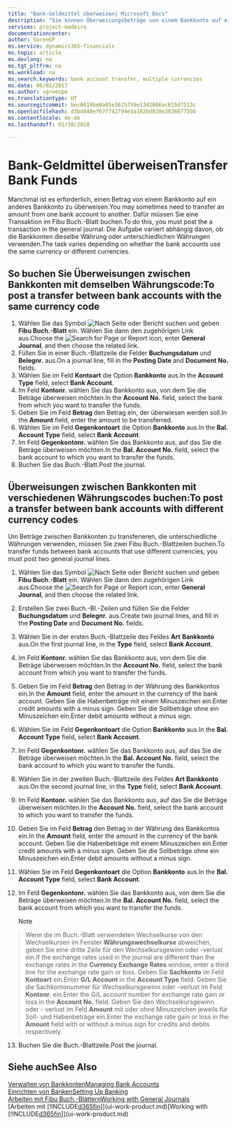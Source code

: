 ```yaml
---
title: "Bank-Geldmittel überweisen| Microsoft Docs"
description: "Sie können Überweisungsbeträge von einem Bankkonto auf ein anders übertragen, einschließlich verschiedene Währungen, indem Sie die Transaktion im Fibu Buch.-Blatt buchen."
services: project-madeira
documentationcenter: 
author: SorenGP
ms.service: dynamics365-financials
ms.topic: article
ms.devlang: na
ms.tgt_pltfrm: na
ms.workload: na
ms.search.keywords: bank account transfer, multiple currencies
ms.date: 06/02/2017
ms.author: sgroespe
ms.translationtype: HT
ms.sourcegitcommit: bec0619be0a65e3625759e13d2866ac615d7513c
ms.openlocfilehash: d3bd448ef67f742794e3a162bd828e38366775bb
ms.contentlocale: de-de
ms.lasthandoff: 01/30/2018

---
```

# <a name="transfer-bank-funds"></a><span data-ttu-id="84f90-103">Bank-Geldmittel überweisen</span><span class="sxs-lookup"><span data-stu-id="84f90-103">Transfer Bank Funds</span></span>
<span data-ttu-id="84f90-104">Manchmal ist es erforderlich, einen Betrag von einem Bankkonto auf ein anderes Bankkonto zu überweisen.</span><span class="sxs-lookup"><span data-stu-id="84f90-104">You may sometimes need to transfer an amount from one bank account to another.</span></span> <span data-ttu-id="84f90-105">Dafür müssen Sie eine Transaktion im Fibu Buch.-Blatt buchen.</span><span class="sxs-lookup"><span data-stu-id="84f90-105">To do this, you must post the a transaction in the general journal.</span></span> <span data-ttu-id="84f90-106">Die Aufgabe variiert abhängig davon, ob die Bankkonten dieselbe Währung oder unterschiedlichen Währungen verwenden.</span><span class="sxs-lookup"><span data-stu-id="84f90-106">The task varies depending on whether the bank accounts use the same currency or different currencies.</span></span>

## <a name="to-post-a-transfer-between-bank-accounts-with-the-same-currency-code"></a><span data-ttu-id="84f90-107">So buchen Sie Überweisungen zwischen Bankkonten mit demselben Währungscode:</span><span class="sxs-lookup"><span data-stu-id="84f90-107">To post a transfer between bank accounts with the same currency code</span></span>
1. <span data-ttu-id="84f90-108">Wählen Sie das Symbol ![Nach Seite oder Bericht suchen](media/ui-search/search_small.png "Nach Seite ober Bericht suchen") und geben **Fibu Buch.-Blatt** ein. Wählen Sie dann den zugehörigen Link aus.</span><span class="sxs-lookup"><span data-stu-id="84f90-108">Choose the ![Search for Page or Report](media/ui-search/search_small.png "Search for Page or Report icon") icon, enter **General Journal**, and then choose the related link.</span></span>
2. <span data-ttu-id="84f90-109">Füllen Sie in einer Buch.-Blattzeile die Felder **Buchungsdatum** und **Belegnr.** aus.</span><span class="sxs-lookup"><span data-stu-id="84f90-109">On a journal line, fill in the **Posting Date** and **Document No.** fields.</span></span>
3. <span data-ttu-id="84f90-110">Wählen Sie im Feld **Kontoart** die Option **Bankkonto** aus.</span><span class="sxs-lookup"><span data-stu-id="84f90-110">In the **Account Type** field, select **Bank Account**.</span></span>
4. <span data-ttu-id="84f90-111">Im Feld **Kontonr.** wählen Sie das Bankkonto aus, von dem Sie die Beträge überweisen möchten.</span><span class="sxs-lookup"><span data-stu-id="84f90-111">In the **Account No.** field, select the bank from which you want to transfer the funds.</span></span>
5. <span data-ttu-id="84f90-112">Geben Sie im Feld **Betrag** den Betrag ein, der überwiesen werden soll.</span><span class="sxs-lookup"><span data-stu-id="84f90-112">In the **Amount** field, enter the amount to be transferred.</span></span>
6. <span data-ttu-id="84f90-113">Wählen Sie im Feld **Gegenkontoart** die Option **Bankkonto** aus.</span><span class="sxs-lookup"><span data-stu-id="84f90-113">In the **Bal. Account Type** field, select **Bank Account**.</span></span>
7. <span data-ttu-id="84f90-114">Im Feld **Gegenkontonr.** wählen Sie das Bankkonto aus, auf das Sie die Beträge überweisen möchten.</span><span class="sxs-lookup"><span data-stu-id="84f90-114">In the **Bal. Account No.** field, select the bank account to which you want to transfer the funds.</span></span>
8. <span data-ttu-id="84f90-115">Buchen Sie das Buch.-Blatt.</span><span class="sxs-lookup"><span data-stu-id="84f90-115">Post the journal.</span></span>

## <a name="to-post-a-transfer-between-bank-accounts-with-different-currency-codes"></a><span data-ttu-id="84f90-116">Überweisungen zwischen Bankkonten mit verschiedenen Währungscodes buchen:</span><span class="sxs-lookup"><span data-stu-id="84f90-116">To post a transfer between bank accounts with different currency codes</span></span>
<span data-ttu-id="84f90-117">Um Beträge zwischen Bankkonten zu transferieren, die unterschiedliche Währungen verwenden, müssen Sie zwei Fibu Buch.-Blattzeilen buchen.</span><span class="sxs-lookup"><span data-stu-id="84f90-117">To transfer funds between bank accounts that use different currencies, you must post two general journal lines.</span></span>

1. <span data-ttu-id="84f90-118">Wählen Sie das Symbol ![Nach Seite oder Bericht suchen](media/ui-search/search_small.png "Nach Seite ober Bericht suchen") und geben **Fibu Buch.-Blatt** ein. Wählen Sie dann den zugehörigen Link aus.</span><span class="sxs-lookup"><span data-stu-id="84f90-118">Choose the ![Search for Page or Report](media/ui-search/search_small.png "Search for Page or Report icon") icon, enter **General Journal**, and then choose the related link.</span></span>
2. <span data-ttu-id="84f90-119">Erstellen Sie zwei Buch.-Bl.-Zeilen und füllen Sie die Felder **Buchungsdatum** und **Belegnr.** aus.</span><span class="sxs-lookup"><span data-stu-id="84f90-119">Create two journal lines, and fill in the **Posting Date** and **Document No.** fields.</span></span>
3. <span data-ttu-id="84f90-120">Wählen Sie in der ersten Buch.-Blattzeile des Feldes **Art** **Bankkonto** aus.</span><span class="sxs-lookup"><span data-stu-id="84f90-120">On the first journal line, in the **Type** field, select **Bank Account**.</span></span>
4. <span data-ttu-id="84f90-121">Im Feld **Kontonr.** wählen Sie das Bankkonto aus, von dem Sie die Beträge überweisen möchten.</span><span class="sxs-lookup"><span data-stu-id="84f90-121">In the **Account No.** field, select the bank account from which you want to transfer the funds.</span></span>
5. <span data-ttu-id="84f90-122">Geben Sie im Feld **Betrag** den Betrag in der Währung des Bankkontos ein.</span><span class="sxs-lookup"><span data-stu-id="84f90-122">In the **Amount** field, enter the amount in the currency of the bank account.</span></span> <span data-ttu-id="84f90-123">Geben Sie die Habenbeträge mit einem Minuszeichen ein.</span><span class="sxs-lookup"><span data-stu-id="84f90-123">Enter credit amounts with a minus sign.</span></span> <span data-ttu-id="84f90-124">Geben Sie die Sollbeträge ohne ein Minuszeichen ein.</span><span class="sxs-lookup"><span data-stu-id="84f90-124">Enter debit amounts without a minus sign.</span></span>
6. <span data-ttu-id="84f90-125">Wählen Sie im Feld **Gegenkontoart** die Option **Bankkonto** aus.</span><span class="sxs-lookup"><span data-stu-id="84f90-125">In the **Bal. Account Type** field, select **Bank Account**.</span></span>
7. <span data-ttu-id="84f90-126">Im Feld **Gegenkontonr.** wählen Sie das Bankkonto aus, auf das Sie die Beträge überweisen möchten.</span><span class="sxs-lookup"><span data-stu-id="84f90-126">In the **Bal. Account No.** field, select the bank account to which you want to transfer the funds.</span></span>
8. <span data-ttu-id="84f90-127">Wählen Sie in der zweiten Buch.-Blattzeile des Feldes **Art** **Bankkonto** aus.</span><span class="sxs-lookup"><span data-stu-id="84f90-127">On the second journal line, in the **Type** field, select **Bank Account**.</span></span>
9. <span data-ttu-id="84f90-128">Im Feld **Kontonr.** wählen Sie das Bankkonto aus, auf das Sie die Beträge überweisen möchten.</span><span class="sxs-lookup"><span data-stu-id="84f90-128">In the **Account No.** field, select the bank account to which you want to transfer the funds.</span></span>
10. <span data-ttu-id="84f90-129">Geben Sie im Feld **Betrag** den Betrag in der Währung des Bankkontos ein.</span><span class="sxs-lookup"><span data-stu-id="84f90-129">In the **Amount** field, enter the amount in the currency of the bank account.</span></span> <span data-ttu-id="84f90-130">Geben Sie die Habenbeträge mit einem Minuszeichen ein.</span><span class="sxs-lookup"><span data-stu-id="84f90-130">Enter credit amounts with a minus sign.</span></span> <span data-ttu-id="84f90-131">Geben Sie die Sollbeträge ohne ein Minuszeichen ein.</span><span class="sxs-lookup"><span data-stu-id="84f90-131">Enter debit amounts without a minus sign.</span></span>
11. <span data-ttu-id="84f90-132">Wählen Sie im Feld **Gegenkontoart** die Option **Bankkonto** aus.</span><span class="sxs-lookup"><span data-stu-id="84f90-132">In the **Bal. Account Type** field, select **Bank Account**.</span></span>  
12. <span data-ttu-id="84f90-133">Im Feld **Gegenkontonr.** wählen Sie das Bankkonto aus, von dem Sie die Beträge überweisen möchten.</span><span class="sxs-lookup"><span data-stu-id="84f90-133">In the **Bal. Account No.** field, select the bank account from which you want to transfer the funds.</span></span>

    > [!NOTE]  
>   <span data-ttu-id="84f90-134">Wenn die im Buch.-Blatt verwendeten Wechselkurse von den Wechselkursen im Fenster **Währungswechselkurse** abweichen, geben Sie eine dritte Zeile für den Wechselkursgewinn oder -verlust ein.</span><span class="sxs-lookup"><span data-stu-id="84f90-134">If the exchange rates used in the journal are different than the exchange rates in the **Currency Exchange Rates** window, enter a third line for the exchange rate gain or loss.</span></span> <span data-ttu-id="84f90-135">Geben Sie **Sachkonto** im Feld **Kontoart** ein.</span><span class="sxs-lookup"><span data-stu-id="84f90-135">Enter **G/L Account** in the **Account Type** field.</span></span> <span data-ttu-id="84f90-136">Geben Sie die Sachkontonummer für Wechselkursgewinn oder -verlust im Feld **Kontonr.** ein.</span><span class="sxs-lookup"><span data-stu-id="84f90-136">Enter the G/L account number for exchange rate gain or loss in the **Account No.** field.</span></span> <span data-ttu-id="84f90-137">Geben Sie den Wechselkursgewinn oder - verlust im Feld **Amount** mit oder ohne Minuszeichen jeweils für Soll- und Habenbeträge ein.</span><span class="sxs-lookup"><span data-stu-id="84f90-137">Enter the exchange rate gain or loss in the **Amount** field with or without a minus sign for credits and debits respectively.</span></span>
13. <span data-ttu-id="84f90-138">Buchen Sie die Buch.-Blattzeile.</span><span class="sxs-lookup"><span data-stu-id="84f90-138">Post the journal.</span></span>

## <a name="see-also"></a><span data-ttu-id="84f90-139">Siehe auch</span><span class="sxs-lookup"><span data-stu-id="84f90-139">See Also</span></span>
[<span data-ttu-id="84f90-140">Verwalten von Bankkonten</span><span class="sxs-lookup"><span data-stu-id="84f90-140">Managing Bank Accounts</span></span>](bank-manage-bank-accounts.md)  
[<span data-ttu-id="84f90-141">Einrichten von Banken</span><span class="sxs-lookup"><span data-stu-id="84f90-141">Setting Up Banking</span></span>](bank-setup-banking.md)  
[<span data-ttu-id="84f90-142">Arbeiten mit Fibu Buch.-Blättern</span><span class="sxs-lookup"><span data-stu-id="84f90-142">Working with General Journals</span></span>](ui-work-general-journals.md)  
<span data-ttu-id="84f90-143">[Arbeiten mit [!INCLUDE[d365fin](includes/d365fin_md.md)]](ui-work-product.md)</span><span class="sxs-lookup"><span data-stu-id="84f90-143">[Working with [!INCLUDE[d365fin](includes/d365fin_md.md)]](ui-work-product.md)</span></span>

